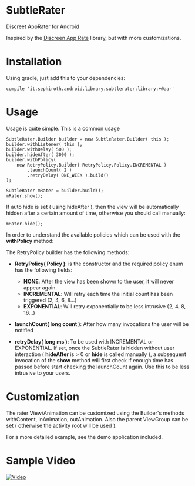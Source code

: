 SubtleRater
===========

Discreet AppRater for Android

Inspired by the [Discreen App Rate][1] library, but with more customizations.

# Installation
Using gradle, just add this to your dependencies:

	compile 'it.sephiroth.android.library.subtlerater:library:+@aar'


# Usage
Usage is quite simple. This is a common usage

    SubtleRater.Builder builder = new SubtleRater.Builder( this );
    builder.withListener( this );
	builder.withDelay( 500 );
	builder.hideAfter( 3000 );
	builder.withPolicy( 
		new RetryPolicy.Builder( RetryPolicy.Policy.INCREMENTAL )
			.launchCount( 2 )
			.retryDelay( ONE_WEEK ).build()
	);
	
	SubtleRater mRater = builder.build();
	mRater.show();
	
If auto hide is set ( using hideAfter ), then the view will be automatically hidden after a certain amount of time, otherwise you should call manually:

	mRater.hide();
	
In order to understand the available policies which can be used with the **withPolicy** method:

The RetryPolicy builder has the following methods:

* **RetryPolicy( Policy )**: is the constructor and the required policy enum has the following fields: 

	* **NONE**: After the view has been shown to the user, it will never appear again.
	* **INCREMENTAL**: Will retry each time the initial count has been triggered (2, 4, 6, 8...)
	* **EXPONENTIAL**: Will retry exponentially to be less intrusive (2, 4, 8, 16...)

* **launchCount( long count )**: After how many invocations the user will be notified
* **retryDelay( long ms )**: To be used with INCREMENTAL or EXPONENTIAL. If set, once the SubtleRater is hidden without user interaction ( **hideAfter** is > 0 or **hide** is called manually ), a subsequent invocation of the **show** method will first check if enough time has passed before start checking the launchCount again. Use this to be less intrusive to your users.

# Customization

The rater View/Animation can be customized using the Builder's methods withContent, inAnimation, outAnimation. Also the parent ViewGroup can be set ( otherwise the activity root will be used ).

For a more detailed example, see the demo application included.


# Sample Video
[![Video](https://i.ytimg.com/vi/i-po9n-kiL4/3.jpg?1394313141348)](http://www.youtube.com/watch?v=i-po9n-kiL4&feature=youtu.be)



[1]: https://github.com/PomepuyN/discreet-app-rate
